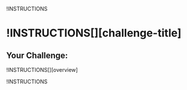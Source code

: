 !INSTRUCTIONS[](https://raw.githubusercontent.com/LODSContent/Challenge-V2-Framework/master/Templates/Logos/@lab.Variable(difficulty).md)

# !INSTRUCTIONS[][challenge-title]

## Your Challenge:

!INSTRUCTIONS[][overview]

!INSTRUCTIONS[](https://raw.githubusercontent.com/LODSContent/Challenge-V2-Framework/master/Templates/LabHelp.md)